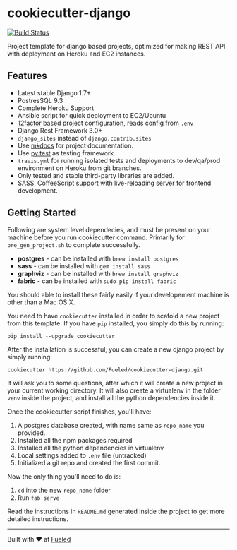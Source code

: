 cookiecutter-django
====================

[![Build Status](https://magnum.travis-ci.com/Fueled/cookiecutter-django.svg?token=ZbPpaKxeSEJQvwCqUqaJ&branch=master)](https://magnum.travis-ci.com/Fueled/cookiecutter-django)

Project template for django based projects, optimized for making REST API with deployment on Heroku and EC2 instances.

## Features

- Latest stable Django 1.7+
- PostresSQL 9.3
- Complete Heroku Support
- Ansible script for quick deployment to EC2/Ubuntu
- [12factor][12factor] based project configuration, reads config from `.env`
- Django Rest Framework 3.0+
- `django_sites` instead of `django.contrib.sites`
- Use [mkdocs] for project documentation.
- Use [py.test] as testing framework
- `travis.yml` for running isolated tests and deployments to dev/qa/prod environment on Heroku from git branches.
- Only tested and stable third-party libraries are added.
- SASS, CoffeeScript support with live-reloading server for frontend development.

[mkdocs]: http://www.mkdocs.org/
[12factor]: http://12factor.net
[py.test]: http://pytest.org/

## Getting Started

Following are system level dependecies, and must be present on your machine before you run cookiecutter command. Primarily for `pre_gen_project.sh` to complete successfully.

- **postgres** - can be installed with `brew install postgres`
- **sass** - can be installed with `gem install sass`
- **graphviz** - can be installed with `brew install graphviz`
- **fabric** - can be installed with `sudo pip install fabric`

You should able to install these fairly easily if your developement machine is other than a Mac OS X.

You need to have `cookiecutter` installed in order to scafold a new project from this template. If you have `pip` installed, you simply do this by running:

    pip install --upgrade cookiecutter

After the installation is successful, you can create a new django project by simply running:

    cookiecutter https://github.com/Fueled/cookiecutter-django.git

It will ask you to some questions, after which it will create a new project in your current working directory. It will also create a virtualenv in the folder `venv` inside the project, and install all the python dependencies inside it.

Once the cookiecutter script finishes, you'll have:

1. A postgres database created, with name same as `repo_name` you provided.
2. Installed all the npm packages required
3. Installed all the python dependencies in virtualenv
4. Local settings added to `.env` file (untracked)
5. Initialized a git repo and created the first commit.

Now the only thing you'll need to do is:

1. `cd` into the new `repo_name` folder
2. Run `fab serve`

Read the instructions in `README.md` generated inside the project to get more detailed instructions.

--------

Built with ♥ at [Fueled](http://fueled.com)
